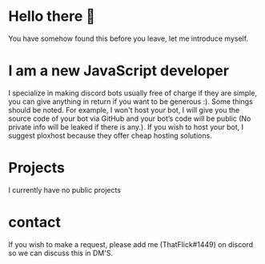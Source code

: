 # Hello there 👋

You have somehow found this before you leave, let me introduce myself.

# I am a new JavaScript developer 
I specialize in making discord bots usually free of charge if they are simple, you can give anything in return if you want to be generous :). Some things should be noted. For example, I won't host your bot, I will give you the source code of your bot via GitHub and your bot’s code will be public (No private info will be leaked if there is any.). If you wish to host your bot, I suggest ploxhost because they offer cheap hosting solutions.

# Projects
I currently have no public projects 
# contact 

If you wish to make a request, please add me (ThatFlick#1449) on discord so we can discuss this in DM'S.


